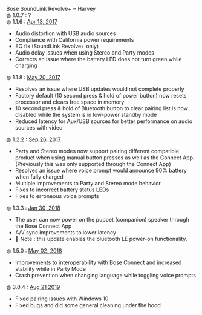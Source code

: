 Bose SoundLink Revolve+ = Harvey<br>
&#9677; 1.0.7 : ?<br>
&#9677; 1.1.6 : <a href="https://community.bose.com/t5/Portable-Archive/Firmware-Release-1-1-6-Soundlink-Revolve-And-Revolve/td-p/48246">Apr 13, 2017</a><br>
<ul>
  <li>Audio distortion with USB audio sources</li>
  <li>Compliance with California power requirements</li>
  <li>EQ fix (SoundLink Revolve+ only)</li>
  <li>Audio delay issues when using Stereo and Party modes</li>
  <li>Corrects an issue where the battery LED does not turn green while charging</li>
</ul>
&#9677; 1.1.8 : <a href="https://community.bose.com/t5/Portable-Archive/Firmware-Release-1-1-8-Soundlink-Revolve-And-Revolve/m-p/53045">May 20, 2017</a><br>
<ul>
  <li>Resolves an issue where USB updates would not complete properly</li>
  <li>Factory default (10 second press & hold of power button) now resets processor and clears free space in memory</li>
  <li>10 second press & hold of Bluetooth button to clear pairing list is now disabled while the system is in low-power standby mode</li>
  <li>Reduced latency for Aux/USB sources for better performance on audio sources with video</li>
</ul>
&#9677; 1.2.2 : <a href="https://community.bose.com/t5/Portable-Archive/Firmware-Release-1-2-2-SoundLink-Revolve-And-Revolve/td-p/73929">Sep 26, 2017</a><br>
<ul>
  <li>Party and Stereo modes now support pairing different compatible product when using manual button presses as well as the Connect App. (Previously this was only supported through the Connect App)</li>
  <li>Resolves an issue where voice prompt would announce 90% battery when fully charged</li>
  <li>Multiple improvements to Party and Stereo mode behavior</li>
  <li>Fixes to incorrect battery status LEDs</li>
  <li>Fixes to erroneous voice prompts</li>
</ul>
&#9677; 1.3.3 : <a href="https://community.bose.com/t5/Portable-Archive/New-firmware-available-for-the-on-the-go-Bluetooth-Speakers/m-p/108096">Jan 30, 2018</a><br>
<ul>
  <li>The user can now power on the puppet (companion) speaker through the Bose Connect App</li>
  <li>A/V sync improvements to lower latency</li>
  <li>📓  Note : this update enables the bluetooth LE power-on functionality.</li>
</ul>
&#9677; 1.5.0 : <a href="https://community.bose.com/t5/Portable-Archive/New-firmware-release-for-SoundLink-speakers-and-SoundWear/td-p/124184">May 02, 2018</a><br>
<ul>
  <li>Improvements to interoperability with Bose Connect and increased stability while in Party Mode</li>
  <li>Crash prevention when changing language while toggling voice prompts</li>
</ul>
&#9677; 3.0.4 : <a href="https://community.bose.com/t5/Portable/SoundLink-Revolve-Revolve-Firmware-Update-August-21-2019/m-p/231583">Aug 21 2019</a><br>
<ul>
  <li>Fixed pairing issues with Windows 10</li>
  <li>Fixed bugs and did some general cleaning under the hood</li>
</ul>
